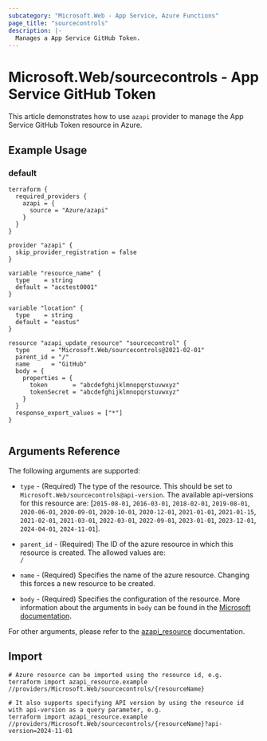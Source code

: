 ```yaml
---
subcategory: "Microsoft.Web - App Service, Azure Functions"
page_title: "sourcecontrols"
description: |-
  Manages a App Service GitHub Token.
---
```


# Microsoft.Web/sourcecontrols - App Service GitHub Token

This article demonstrates how to use `azapi` provider to manage the App Service GitHub Token resource in Azure.

## Example Usage

### default

```hcl
terraform {
  required_providers {
    azapi = {
      source = "Azure/azapi"
    }
  }
}

provider "azapi" {
  skip_provider_registration = false
}

variable "resource_name" {
  type    = string
  default = "acctest0001"
}

variable "location" {
  type    = string
  default = "eastus"
}

resource "azapi_update_resource" "sourcecontrol" {
  type      = "Microsoft.Web/sourcecontrols@2021-02-01"
  parent_id = "/"
  name      = "GitHub"
  body = {
    properties = {
      token       = "abcdefghijklmnopqrstuvwxyz"
      tokenSecret = "abcdefghijklmnopqrstuvwxyz"
    }
  }
  response_export_values = ["*"]
}


```



## Arguments Reference

The following arguments are supported:

* `type` - (Required) The type of the resource. This should be set to `Microsoft.Web/sourcecontrols@api-version`. The available api-versions for this resource are: [`2015-08-01`, `2016-03-01`, `2018-02-01`, `2019-08-01`, `2020-06-01`, `2020-09-01`, `2020-10-01`, `2020-12-01`, `2021-01-01`, `2021-01-15`, `2021-02-01`, `2021-03-01`, `2022-03-01`, `2022-09-01`, `2023-01-01`, `2023-12-01`, `2024-04-01`, `2024-11-01`].

* `parent_id` - (Required) The ID of the azure resource in which this resource is created. The allowed values are:  
  `/`

* `name` - (Required) Specifies the name of the azure resource. Changing this forces a new resource to be created.

* `body` - (Required) Specifies the configuration of the resource. More information about the arguments in `body` can be found in the [Microsoft documentation](https://learn.microsoft.com/en-us/azure/templates/Microsoft.Web/sourcecontrols?pivots=deployment-language-terraform).

For other arguments, please refer to the [azapi_resource](https://registry.terraform.io/providers/Azure/azapi/latest/docs/resources/resource) documentation.

## Import

 ```shell
 # Azure resource can be imported using the resource id, e.g.
 terraform import azapi_resource.example //providers/Microsoft.Web/sourcecontrols/{resourceName}
 
 # It also supports specifying API version by using the resource id with api-version as a query parameter, e.g.
 terraform import azapi_resource.example //providers/Microsoft.Web/sourcecontrols/{resourceName}?api-version=2024-11-01
 ```
